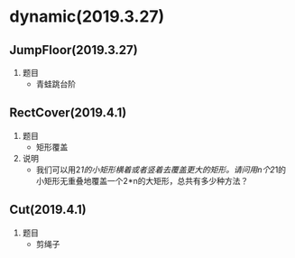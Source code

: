 # dynamic(2019.3.27)
## JumpFloor(2019.3.27)
1. 题目
    * 青蛙跳台阶

## RectCover(2019.4.1)
1. 题目
    * 矩形覆盖
2. 说明
    * 我们可以用2*1的小矩形横着或者竖着去覆盖更大的矩形。请问用n个2*1的小矩形无重叠地覆盖一个2*n的大矩形，总共有多少种方法？
    
## Cut(2019.4.1)
1. 题目
    * 剪绳子
